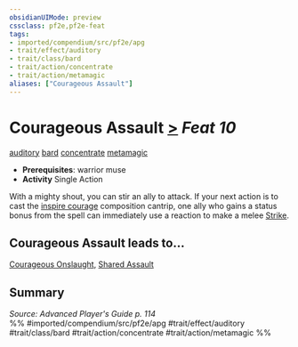 ```yaml
---
obsidianUIMode: preview
cssclass: pf2e,pf2e-feat
tags:
- imported/compendium/src/pf2e/apg
- trait/effect/auditory
- trait/class/bard
- trait/action/concentrate
- trait/action/metamagic
aliases: ["Courageous Assault"]
---
```

# Courageous Assault  [>](chapter-9-playing-the-game.md#Actions "Single Action") *Feat 10*  
[auditory](auditory.md)  [bard](rules/traits/bard.md)  [concentrate](concentrate.md)  [metamagic](metamagic.md)  

- **Prerequisites**: warrior muse
- **Activity** Single Action

With a mighty shout, you can stir an ally to attack. If your next action is to cast the [inspire courage](../spells/inspire-courage.md) composition cantrip, one ally who gains a status bonus from the spell can immediately use a reaction to make a melee [Strike](strike.md).

## Courageous Assault leads to...

[Courageous Onslaught](courageous-onslaught-apg.md), [Shared Assault](shared-assault-apg.md)

## Summary

*Source: Advanced Player's Guide p. 114*  
%% #imported/compendium/src/pf2e/apg #trait/effect/auditory #trait/class/bard #trait/action/concentrate #trait/action/metamagic %%